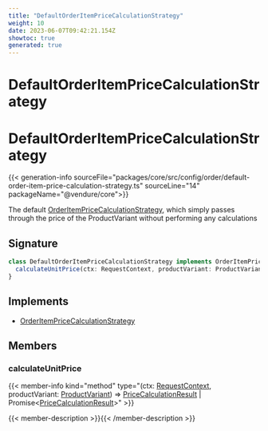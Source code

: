 ```yaml
---
title: "DefaultOrderItemPriceCalculationStrategy"
weight: 10
date: 2023-06-07T09:42:21.154Z
showtoc: true
generated: true
---
```

<!-- This file was generated from the Vendure source. Do not modify. Instead, re-run the "docs:build" script -->

# DefaultOrderItemPriceCalculationStrategy
<div class="symbol">


# DefaultOrderItemPriceCalculationStrategy

{{< generation-info sourceFile="packages/core/src/config/order/default-order-item-price-calculation-strategy.ts" sourceLine="14" packageName="@vendure/core">}}

The default <a href='/typescript-api/orders/order-item-price-calculation-strategy#orderitempricecalculationstrategy'>OrderItemPriceCalculationStrategy</a>, which simply passes through the price of
the ProductVariant without performing any calculations

## Signature

```TypeScript
class DefaultOrderItemPriceCalculationStrategy implements OrderItemPriceCalculationStrategy {
  calculateUnitPrice(ctx: RequestContext, productVariant: ProductVariant) => PriceCalculationResult | Promise<PriceCalculationResult>;
}
```
## Implements

 * <a href='/typescript-api/orders/order-item-price-calculation-strategy#orderitempricecalculationstrategy'>OrderItemPriceCalculationStrategy</a>


## Members

### calculateUnitPrice

{{< member-info kind="method" type="(ctx: <a href='/typescript-api/request/request-context#requestcontext'>RequestContext</a>, productVariant: <a href='/typescript-api/entities/product-variant#productvariant'>ProductVariant</a>) => <a href='/typescript-api/common/price-calculation-result#pricecalculationresult'>PriceCalculationResult</a> | Promise&#60;<a href='/typescript-api/common/price-calculation-result#pricecalculationresult'>PriceCalculationResult</a>&#62;"  >}}

{{< member-description >}}{{< /member-description >}}


</div>
